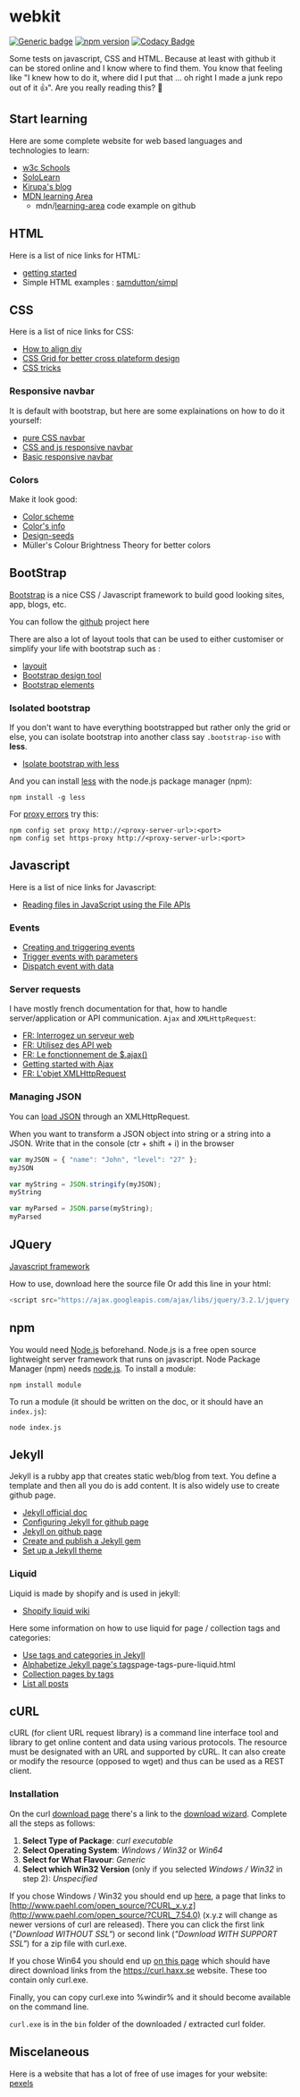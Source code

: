 # webkit  

[![Generic badge](https://img.shields.io/badge/github-webkit-blue.svg)](https://github.com/Sylhare/webkit) [![npm version](https://badge.fury.io/js/webkit-npm.svg)](https://badge.fury.io/js/webkit-npm) [![Codacy Badge](https://api.codacy.com/project/badge/Grade/3add1f97018e4710ab17fa9c94234508)](https://www.codacy.com/app/Sylhare/webkit?utm_source=github.com&amp;utm_medium=referral&amp;utm_content=Sylhare/webkit&amp;utm_campaign=Badge_Grade)

Some tests on javascript, CSS and HTML. 
Because at least with github it can be stored online and I know where to find them. 
You know that feeling like "I knew how to do it, where did I put that ... oh right I made a junk repo out of it :+1:". Are you really reading this? :eyes: 

## Start learning

Here are some complete website for web based languages and technologies to learn:

- [w3c Schools](https://www.w3schools.com/)
- [SoloLearn](https://www.sololearn.com/)
- [Kirupa's blog](https://www.kirupa.com/learn/index.htm)
- [MDN learning Area](https://developer.mozilla.org/en-US/docs/Learn)
	- mdn/[learning-area](https://github.com/mdn/learning-area) code example on github

## HTML

Here is a list of nice links for HTML:

- [getting started](https://developer.mozilla.org/en-US/docs/Learn/HTML/Introduction_to_HTML/Getting_started)
- Simple HTML examples : [samdutton/simpl](https://github.com/samdutton/simpl)

## CSS

Here is a list of nice links for CSS:

- [How to align div](http://www.tipue.com/blog/center-a-div/)
- [CSS Grid for better cross plateform design](https://developer.mozilla.org/fr/docs/Web/CSS/CSS_Grid_Layout)
- [CSS tricks](https://css-tricks.com/)

### Responsive navbar

It is default with bootstrap, but here are some explainations on how to do it yourself:

- [pure CSS navbar](http://blog.christopherianmurphy.com/2016/01/responsive-pure-css-menu/)
- [CSS and js responsive navbar](https://www.hongkiat.com/blog/responsive-web-nav/)
- [Basic responsive navbar](https://www.w3schools.com/howto/howto_js_topnav.asp)


### Colors

Make it look good:

- [Color scheme](https://coolors.co/browser/latest/7) 
- [Color's info](http://www.color-hex.com/) 
- [Design-seeds](https://www.design-seeds.com/wander/wanderlust/color-range-2/)
- Müller's Colour Brightness Theory for better colors

## BootStrap

[Bootstrap](http://getbootstrap.com/) is a nice CSS / Javascript framework to build good looking sites, app, blogs, etc.

You can follow the [github](https://github.com/twbs/bootstrap) project here

There are also a lot of layout tools that can be used to either customiser or simplify your life with bootstrap such as :

- [layouit](http://www.layoutit.com/build)
- [Bootstrap design tool](http://bootstrapdesigntools.com/)
- [Bootstrap elements](https://bootsnipp.com/)

### Isolated bootstrap

If you don't want to have everything bootstrapped but rather only the grid or else, you can isolate bootstrap into another class say `.bootstrap-iso` with **less**.

- [Isolate bootstrap with less](https://formden.com/blog/isolate-bootstrap)

And you can install [less](http://lesscss.org/#) with the node.js package manager (npm):

    npm install -g less

For [proxy errors](https://forum.freecodecamp.org/t/npm-behind-a-proxy-server/19386) try this:

    npm config set proxy http://<proxy-server-url>:<port>
    npm config set https-proxy http://<proxy-server-url>:<port>

## Javascript  

Here is a list of nice links for Javascript:

 - [Reading files in JavaScript using the File APIs](https://www.html5rocks.com/en/tutorials/file/dndfiles/)


### Events 

- [Creating and triggering events](https://developer.mozilla.org/fr/docs/Web/Guide/DOM/Events/Creating_and_triggering_events )
- [Trigger events with parameters](http://stackoverflow.com/questions/18613456/trigger-event-with-parameters) 
- [Dispatch event with data](http://stackoverflow.com/questions/23725816/dispatch-event-with-data)

### Server requests

I have mostly french documentation for that, how to handle server/application or API communication. `Ajax` and `XMLHttpRequest`:

- [FR: Interrogez un serveur web](https://openclassrooms.com/courses/creez-des-pages-web-interactives-avec-javascript/interrogez-un-serveur-web)
- [FR: Utilisez des API web](https://openclassrooms.com/courses/creez-des-pages-web-interactives-avec-javascript/utilisez-des-api-web)
- [FR: Le fonctionnement de $.ajax()](https://openclassrooms.com/courses/un-site-web-dynamique-avec-jquery/le-fonctionnement-de-ajax)
- [Getting started with Ajax](https://developer.mozilla.org/en-US/docs/AJAX/Getting_Started)
- [FR: L'objet XMLHttpRequest](https://openclassrooms.com/courses/ajax-et-l-echange-de-donnees-en-javascript/l-objet-xmlhttprequest-1)

### Managing JSON

You can [load JSON](https://developer.mozilla.org/en-US/docs/Learn/JavaScript/Objects/JSON) through an XMLHttpRequest.

When you want to transform a JSON object into string or a string into a JSON.
Write that in the console (ctr + shift + i) in the browser

```javascript
var myJSON = { "name": "John", "level": "27" };
myJSON

var myString = JSON.stringify(myJSON);
myString

var myParsed = JSON.parse(myString);
myParsed
```

## JQuery

[Javascript framework](http://jquery.com/)

How to use, download here the source file Or add this line in your html:

```javascript
<script src="https://ajax.googleapis.com/ajax/libs/jquery/3.2.1/jquery.min.js"></script>
```

## npm

You would need [Node.js](https://nodejs.org/en/) beforehand. Node.js is a free open source lightweight server framework that runs on javascript. 
Node Package Manager (npm) needs [node.js](https://nodejs.org/en/). To install a module:
```
npm install module
```

To run a module (it should be written on the doc, or it should have an `index.js`):
```
node index.js
```

## Jekyll

Jekyll is a rubby app that creates static web/blog from text. You define a template and then all you do is add content. It is also widely use to create github page.

- [Jekyll official doc](https://jekyllrb.com/docs/)
- [Configuring Jekyll for github page](http://downtothewire.io/2015/08/15/configuring-jekyll-for-user-and-project-github-pages/)
- [Jekyll on github page](https://www.smashingmagazine.com/2014/08/build-blog-jekyll-github-pages/)
- [Create and publish a Jekyll gem](https://webdesign.tutsplus.com/tutorials/how-to-create-and-publish-a-jekyll-theme-gem--cms-27475)
- [Set up a Jekyll theme](https://webdesign.tutsplus.com/tutorials/how-to-set-up-a-jekyll-theme--cms-26332)

### Liquid

Liquid is made by shopify and is used in jekyll:

- [Shopify liquid wiki](https://github.com/Shopify/liquid/wiki/Liquid-for-Designers)

Here some information on how to use liquid for page / collection tags and categories:

- [Use tags and categories in Jekyll](https://codinfox.github.io/dev/2015/03/06/use-tags-and-categories-in-your-jekyll-based-github-pages/)
- [Alphabetize Jekyll page's tags](https://blog.lanyonm.org/articles/2013/11/21/alphabetize-jekyll-)page-tags-pure-liquid.html
- [Collection pages by tags](https://stackoverflow.com/questions/36958975/listing-jekyll-collection-pages-by-tags)
- [List all posts](https://learn.cloudcannon.com/jekyll/list-posts/)

## cURL

cURL (for client URL request library) is a command line interface tool and library to get online content and data using various protocols. The resource must be designated with an URL and supported by cURL.
It can also create or modify the resource (opposed to wget) and thus can be used as a REST client.

### Installation

On the curl [download page](https://curl.haxx.se/download.html) there's a link to the [download wizard](https://curl.haxx.se/dlwiz/). Complete all the steps as follows:

 1. **Select Type of Package**: *curl executable*
 2. **Select Operating System**: *Windows / Win32* or *Win64*
 3. **Select for What Flavour**: *Generic*
 4. **Select which Win32 Version** (only if you selected *Windows / Win32* in step 2): *Unspecified*

If you chose Windows / Win32 you should end up [here](https://curl.haxx.se/dlwiz/?type=bin&os=Win32&flav=-&ver=-), a page that links to [http://www.paehl.com/open_source/?CURL_x.y.z](http://www.paehl.com/open_source/?CURL_7.54.0) (x.y.z will change as newer versions of curl are released). There you can click the first link (_"Download WITHOUT SSL"_) or second link (_"Download WITH SUPPORT SSL"_) for a zip file with curl.exe. 

If you chose Win64 you should end up [on this page](https://curl.haxx.se/dlwiz/?type=bin&os=Win64&flav=-) which should have direct download links from the https://curl.haxx.se website. These too contain only curl.exe.

Finally, you can copy curl.exe into %windir% and it should become available on the command line.

`curl.exe` is in the `bin` folder of the downloaded / extracted curl folder.


## Miscelaneous 

Here is a website that has a lot of free of use images for your website: [pexels](https://www.pexels.com/)

